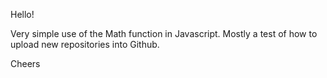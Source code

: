 Hello! 

Very simple use of the Math function in Javascript. 
Mostly a test of how to upload new repositories into Github.

Cheers